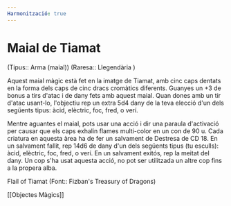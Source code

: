 ```yaml
---
Harmonització: true
---
```

# Maial de Tiamat

(Tipus:: Arma (maial)) (Raresa:: Llegendària )

Aquest maial màgic està fet en la imatge de Tiamat, amb cinc caps dentats en la forma dels caps de cinc dracs cromàtics diferents. Guanyes un +3 de bonus a tirs d'atac i de dany fets amb aquest maial. Quan dones amb un tir d'atac usant-lo, l'objectiu rep un extra 5d4 dany de la teva elecció d'un dels següents tipus: àcid, elèctric, foc, fred, o verí.

Mentre aguantes el maial, pots usar una acció i dir una paraula d'activació per causar que els caps exhalin flames multi-color en un con de 90 u. Cada criatura en aquesta àrea ha de fer un salvament de Destresa de CD 18. En un salvament fallit, rep 14d6 de dany d'un dels següents tipus (tu esculls): àcid, elèctric, foc, fred, o verí. En un salvament exitós, rep la meitat del dany. Un cop s'ha usat aquesta acció, no pot ser utilitzada un altre cop fins a la propera alba.

Flail of Tiamat (Font:: Fizban's Treasury of Dragons)

[[Objectes Màgics]]